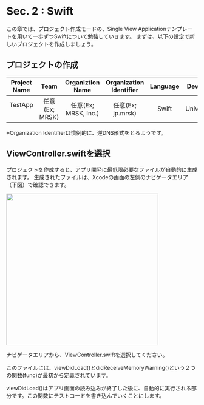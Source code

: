 # Sec. 2 : Swift

この章では、プロジェクト作成モードの、Single View Applicationテンプレートを用いて一歩ずつSwiftについて勉強していきます。
まずは、以下の設定で新しいプロジェクトを作成しましょう。

## プロジェクトの作成

| Project Name  | Team          | Organiztion Name    | Organization Identifier  | Language | Devices   |
| :-----------: |:-------------:| :------------------:| :-----------------------:| :-------:| :--------:|
| TestApp       | 任意(Ex; MRSK) | 任意(Ex; MRSK, Inc.)| 任意(Ex; jp.mrsk)         | Swift    | Universal | 

※Organization Identifierは慣例的に、逆DNS形式をとるようです。

## ViewController.swiftを選択

プロジェクトを作成すると、アプリ開発に最低限必要なファイルが自動的に生成されます。
生成されたファイルは、Xcodeの画面の左側のナビゲータエリア（下図）で確認できます。

<img src="https://cloud.githubusercontent.com/assets/28682101/26484800/15fa5f0e-422f-11e7-9496-dcdfd1be57ab.png" width="400">

ナビゲータエリアから、ViewController.swiftを選択してください。

このファイルには、viewDidLoad()とdidReceiveMemoryWarning()という２つの関数(func)が最初から定義されています。

viewDidLoad()はアプリ画面の読み込みが終了した後に、自動的に実行される部分です。この関数にテストコードを書き込んでいくことにします。
